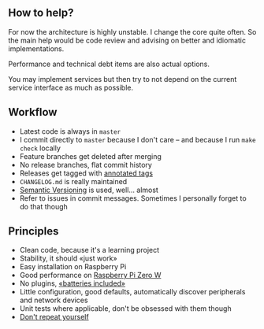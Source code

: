 ## How to help?

For now the architecture is highly unstable. I change the core quite often. So the main help would be code review and advising on better and idiomatic implementations.

Performance and technical debt items are also actual options.

You may implement services but then try to not depend on the current service interface as much as possible.

## Workflow

- Latest code is always in `master`
- I commit directly to `master` because I don't care – and because I run `make check` locally
- Feature branches get deleted after merging
- No release branches, flat commit history
- Releases get tagged with [annotated tags](https://git-scm.com/book/en/v2/Git-Basics-Tagging)
- `CHANGELOG.md` is really maintained
- [Semantic Versioning](https://semver.org/) is used, well… almost
- Refer to issues in commit messages. Sometimes I personally forget to do that though

## Principles

- Clean code, because it's a learning project
- Stability, it should «just work»
- Easy installation on Raspberry Pi
- Good performance on [Raspberry Pi Zero W](https://www.raspberrypi.org/products/raspberry-pi-zero-w/)
- No plugins, [«batteries included»](https://en.wikipedia.org/wiki/Batteries_Included)
- Little configuration, good defaults, automatically discover peripherals and network devices
- Unit tests where applicable, don't be obsessed with them though
- [Don't repeat yourself](https://en.wikipedia.org/wiki/Don%27t_repeat_yourself)

